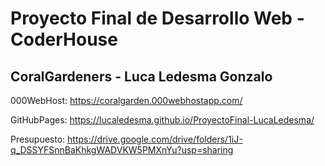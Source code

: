 # Proyecto Final de Desarrollo Web - CoderHouse

## CoralGardeners - Luca Ledesma Gonzalo

000WebHost: https://coralgarden.000webhostapp.com/

GitHubPages: https://lucaledesma.github.io/ProyectoFinal-LucaLedesma/

Presupuesto: https://drive.google.com/drive/folders/1iJ-q_DSSYFSnnBaKhkgWADVKW5PMXnYu?usp=sharing
